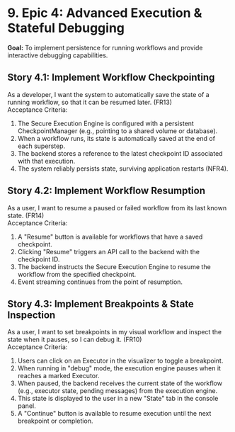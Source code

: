 # **9\. Epic 4: Advanced Execution & Stateful Debugging**

**Goal:** To implement persistence for running workflows and provide interactive debugging capabilities.

## **Story 4.1: Implement Workflow Checkpointing**

As a developer, I want the system to automatically save the state of a running workflow, so that it can be resumed later. (FR13)  
Acceptance Criteria:

1. The Secure Execution Engine is configured with a persistent CheckpointManager (e.g., pointing to a shared volume or database).  
2. When a workflow runs, its state is automatically saved at the end of each superstep.  
3. The backend stores a reference to the latest checkpoint ID associated with that execution.  
4. The system reliably persists state, surviving application restarts (NFR4).

## **Story 4.2: Implement Workflow Resumption**

As a user, I want to resume a paused or failed workflow from its last known state. (FR14)  
Acceptance Criteria:

1. A "Resume" button is available for workflows that have a saved checkpoint.  
2. Clicking "Resume" triggers an API call to the backend with the checkpoint ID.  
3. The backend instructs the Secure Execution Engine to resume the workflow from the specified checkpoint.  
4. Event streaming continues from the point of resumption.

## **Story 4.3: Implement Breakpoints & State Inspection**

As a user, I want to set breakpoints in my visual workflow and inspect the state when it pauses, so I can debug it. (FR10)  
Acceptance Criteria:

1. Users can click on an Executor in the visualizer to toggle a breakpoint.  
2. When running in "debug" mode, the execution engine pauses when it reaches a marked Executor.  
3. When paused, the backend receives the current state of the workflow (e.g., executor state, pending messages) from the execution engine.  
4. This state is displayed to the user in a new "State" tab in the console panel.  
5. A "Continue" button is available to resume execution until the next breakpoint or completion.
